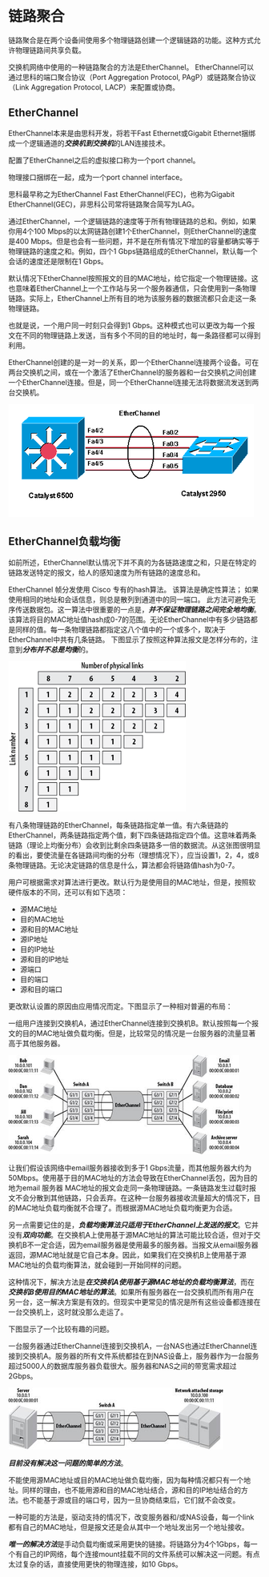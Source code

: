 # 链路聚合
链路聚合是在两个设备间使用多个物理链路创建一个逻辑链路的功能。这种方式允许物理链路间共享负载。

交换机网络中使用的一种链路聚合的方法是EtherChannel。
EtherChannel可以通过思科的端口聚合协议（Port Aggregation Protocol, PAgP）或链路聚合协议（Link Aggregation Protocol, LACP）来配置或协商。

## EtherChannel
EtherChannel本来是由思科开发，将若干Fast Ethernet或Gigabit Ethernet捆绑成一个逻辑通道的***交换机到交换机***的LAN连接技术。

配置了EtherChannel之后的虚拟接口称为一个port channel。

物理接口捆绑在一起，成为一个port channel interface。

思科最早称之为EtherChannel Fast EtherChannel(FEC)，也称为Gigabit EtherChannel(GEC)，非思科公司常将链路聚合简写为LAG。

通过EtherChannel，一个逻辑链路的速度等于所有物理链路的总和。例如，如果你用4个100 Mbps的以太网链路创建1个EtherChannel，则EtherChannel的速度是400 Mbps。但是也会有一些问题，并不是在所有情况下增加的容量都确实等于物理链路的速度之和。例如，四个1 Gbps链路组成的EtherChannel，默认每一个会话的速度还是限制在1 Gbps。

默认情况下EtherChannel按照报文的目的MAC地址，给它指定一个物理链接。这也意味着EtherChannel上一个工作站与另一个服务器通信，只会使用到一条物理链路。实际上，EtherChannel上所有目的地为该服务器的数据流都只会走这一条物理链路。

也就是说，一个用户同一时刻只会得到1 Gbps。这种模式也可以更改为每一个报文在不同的物理链路上发送，当有多个不同的目的地址时，每一条路径都可以得到利用。

EtherChannel创建的是一对一的关系，即一个EtherChannel连接两个设备。可在两台交换机之间，或在一个激活了EtherChannel的服务器和一台交换机之间创建一个EtherChannel连接。但是，同一个EtherChannel连接无法将数据流发送到两台交换机。

![](pics/bn003_0.gif)

## EtherChannel负载均衡

如前所述，EtherChannel默认情况下并不真的为各链路速度之和，只是在特定的链路发送特定的报文，给人的感知速度为所有链路的速度总和。

EtherChannel 帧分发使用 Cisco 专有的hash算法。 该算法是确定性算法； 如果使用相同的地址和会话信息，则总是散列到通道中的同一端口。 此方法可避免无序传送数据包。这一算法中很重要的一点是，***并不保证物理链路之间完全地均衡***。
该算法将目的MAC地址值hash成0-7的范围。无论EtherChannel中有多少链路都是同样的值。每一条物理链路都指定这八个值中的一个或多个，取决于EtherChannel中共有几条链路。
下图显示了按照这种算法报文是怎样分布的，注意到***分布并不总是均衡***的。

![](pics/bn003_1.png)

有八条物理链路的EtherChannel，每条链路指定单一值。有六条链路的EtherChannel，两条链路指定两个值，剩下四条链路指定四个值。这意味着两条链路（理论上均衡分布）会收到比剩余四条链路多一倍的数据流。从这张图很明显的看出，要使流量在各链路间均衡的分布（理想情况下），应当设置1，2，4，或8条物理链路。无论决定链路的信息是什么，算法都会将链路值hash为0-7。

用户可根据需求对算法进行更改。默认行为是使用目的MAC地址，但是，按照软硬件版本的不同，还可以有如下选项：

* 源MAC地址
* 目的MAC地址
* 源和目的MAC地址
* 源IP地址
* 目的IP地址
* 源和目的IP地址
* 源端口
* 目的端口
* 源和目的端口

更改默认设置的原因由应用情况而定。下图显示了一种相对普遍的布局：

一组用户连接到交换机A，通过EtherChannel连接到交换机B。默认按照每一个报文的目的MAC地址做负载均衡。但是，比较常见的情况是一台服务器的流量显著高于其他服务器。

![](pics/bn003_2.jpg)

让我们假设该网络中email服务器接收到多于1 Gbps流量，而其他服务器大约为50Mbps。使用基于目的MAC地址的方法会导致在EtherChannel丢包，因为目的地为email 服务器 MAC地址的报文会走同一条物理链路。一条链路发生过载时报文不会分散到其他链路，只会丢弃。在这种一台服务器接收流量超大的情况下，目的MAC地址负载均衡就不合理了。而根据源MAC地址负载均衡更为合适。

另一点需要记住的是，***负载均衡算法只适用于EtherChannel上发送的报文***。它并没有***双向功能***。在交换机A上使用基于源MAC地址的算法可能比较合适，但对于交换机B不一定合适，因为email服务器是使用最多的服务器。当报文从email服务器返回，源MAC地址就是它自己本身。因此，如果我们在交换机B上使用基于源MAC地址的负载均衡算法，就会碰到一开始同样的问题。

这种情况下，解决方法是***在交换机A使用基于源MAC地址的负载均衡算法***，而在***交换机B使用目的MAC地址的算法***。如果所有服务器在一台交换机而所有用户在另一台，这一解决方案是有效的。但现实中更常见的情况是所有这些设备都连接在一台交换机上，这时就没那么走运了。

下图显示了一个比较有趣的问题。

一台服务器通过EtherChannel连接到交换机A，一台NAS也通过EtherChannel连接到交换机A。服务器的所有文件系统都挂在到NAS设备上，服务器作为一台服务超过5000人的数据库服务器负载很大。服务器和NAS之间的带宽需求超过2Gbps。

![](pics/bn003_3.jpg)

***目前没有解决这一问题的简单的方法***。

不能使用源MAC地址或目的MAC地址做负载均衡，因为每种情况都只有一个地址。同样的理由，也不能用源和目的MAC地址结合，源和目的IP地址结合的方法。也不能基于源或目的端口号，因为一旦协商结束后，它们就不会改变。

一种可能的方法是，驱动支持的情况下，改变服务器和/或NAS设备，每一个link都有自己的MAC地址，但是报文还是会从其中一个地址发出另一个地址接收。

***唯一的解决方法***是手动负载均衡或采用更快的链接。将链路分为4个1Gbps，每一个有自己的IP网络，每个连接mount挂载不同的文件系统可以解决这一问题。有点太过复杂的话，直接使用更快的物理连接，如10 Gbps。